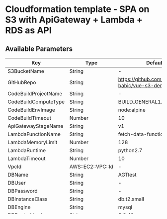 # Cloudformation template - SPA on S3 with ApiGateway + Lambda + RDS as API

## Available Parameters
|Key|Type|Default|
|--|--|--|
| S3BucketName | String | - |
| GitHubRepo | String | https://github.com/aleksandar-babic/vue-s3-demo |
| CodeBuildProjectName | String | - |
| CodeBuildComputeType | String | BUILD_GENERAL1_SMALL |
| CodeBuildEnvImage | String | node:alpine |
| CodeBuildTimeout | Number | 10 |
| ApiGatewayStageName | String | v1 |
| LambdaFunctionName | String | fetch-data-function |
| LambdaMemoryLimit | Number | 128 |
| LambdaRuntime | String | python2.7 |
| LambdaTimeout | Number | 10 |
| VpcId | AWS::EC2::VPC::Id | - |
| DBName | String | AGTtest |
| DBUser | String | - |
| DBPassword | String | - |
| DBInstanceClass | String | db.t2.small |
| DBEngine | String | mysql |
| DBEngineVersion | String | 5.6.40 |
| RDSParamGroupFamily | String | MySQL5.6 |
| RDSSGCidr | String | - |




## Outputs

|Key|Description|
|--|--|
| S3BucketURL | URL for SPA hosted on S3 |
| S3BucketSecureURL | Secure URL for SPA hosted on S3 |
| ApiGatewayInvokeURL | URL for API Gateway resource that will return RDS data |
| RDSHostname | RDS DB Address and port |


## How to deploy this template
- Clone this repo
```bash
git clone git@github.com:aleksandar-babic/aws-cf-s3-rds.git && cd aws-cf-s3-rds
```
- Copy Github credentials json in `source-credentials.json`
```bash
cp source-credentials.example.json source-credentials.json
```
- Change username and token (If you don't have personal token, create it [here](https://help.github.com/en/articles/creating-a-personal-access-token-for-the-command-line)) in `source-credentials.json`
-  Import source credentials from JSON into your account
```bash
aws codebuild import-source-credentials --cli-input-json file://source-credentials.json
```
- Deploy Cloudformation template with
```bash
aws cloudformation deploy --template-file cf-s3-codebuild-lambda-rds.yml --capabilities \
CAPABILITY_NAMED_IAM --parameter-overrides S3BucketName=bucket-name-here \
CodeBuildProjectName=codebuild-project-name-here DBUser=db-user-here DBPassword=db-password-here VpcId=vpc-id-here RDSSGCidr=cidr-here --stack-name stack-name-here
```
- Or apply template from AWS Console

- Run initial CodeBuild build (any commit will also trigger build)

> Only prerequirement for this template is VPC with IGW
